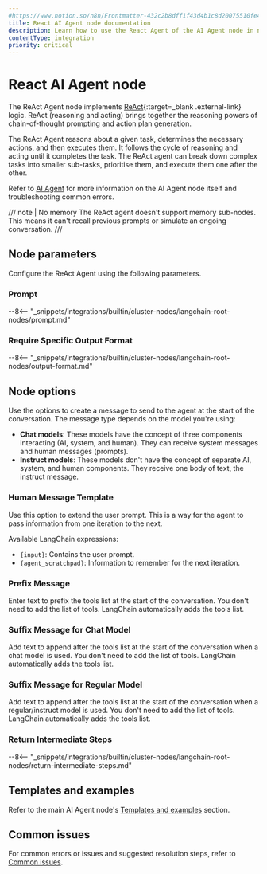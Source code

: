 ```yaml
---
#https://www.notion.so/n8n/Frontmatter-432c2b8dff1f43d4b1c8d20075510fe4
title: React AI Agent node documentation
description: Learn how to use the React Agent of the AI Agent node in n8n. Follow technical documentation to integrate the React Agent into your workflows.
contentType: integration
priority: critical
---
```


# React AI Agent node

The ReAct Agent node implements [ReAct](https://react-lm.github.io/){:target=_blank .external-link} logic. ReAct (reasoning and acting) brings together the reasoning powers of chain-of-thought prompting and action plan generation.

The ReAct Agent reasons about a given task, determines the necessary actions, and then executes them. It follows the cycle of reasoning and acting until it completes the task. The ReAct agent can break down complex tasks into smaller sub-tasks, prioritise them, and execute them one after the other.

Refer to [AI Agent](/integrations/builtin/cluster-nodes/root-nodes/n8n-nodes-langchain.agent/index/) for more information on the AI Agent node itself and troubleshooting common errors.

/// note | No memory
The ReAct agent doesn't support memory sub-nodes. This means it can't recall previous prompts or simulate an ongoing conversation.
///

## Node parameters

Configure the ReAct Agent using the following parameters.

### Prompt

--8<-- "_snippets/integrations/builtin/cluster-nodes/langchain-root-nodes/prompt.md"

### Require Specific Output Format

--8<-- "_snippets/integrations/builtin/cluster-nodes/langchain-root-nodes/output-format.md"

## Node options

Use the options to create a message to send to the agent at the start of the conversation. The message type depends on the model you're using:

* **Chat models**: These models have the concept of three components interacting (AI, system, and human). They can receive system messages and human messages (prompts).
* **Instruct models**: These models don't have the concept of separate AI, system, and human components. They receive one body of text, the instruct message.

### Human Message Template

Use this option to extend the user prompt. This is a way for the agent to pass information from one iteration to the next.

Available LangChain expressions:

* `{input}`: Contains the user prompt.
* `{agent_scratchpad}`: Information to remember for the next iteration.

### Prefix Message

Enter text to prefix the tools list at the start of the conversation. You don't need to add the list of tools. LangChain automatically adds the tools list.

### Suffix Message for Chat Model

Add text to append after the tools list at the start of the conversation when a chat model is used. You don't need to add the list of tools. LangChain automatically adds the tools list.

### Suffix Message for Regular Model

Add text to append after the tools list at the start of the conversation when a regular/instruct model is used. You don't need to add the list of tools. LangChain automatically adds the tools list.

### Return Intermediate Steps

--8<-- "_snippets/integrations/builtin/cluster-nodes/langchain-root-nodes/return-intermediate-steps.md"

## Templates and examples

Refer to the main AI Agent node's [Templates and examples](/integrations/builtin/cluster-nodes/root-nodes/n8n-nodes-langchain.agent/index/#templates-and-examples) section.

## Common issues

For common errors or issues and suggested resolution steps, refer to [Common issues](/integrations/builtin/cluster-nodes/root-nodes/n8n-nodes-langchain.agent/common-issues/).
